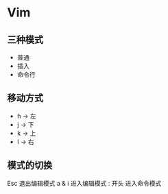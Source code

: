 # Vim

## 三种模式
- 普通
- 插入
- 命令行

## 移动方式
- h -> 左
- j -> 下
- k -> 上
- l -> 右

## 模式的切换
Esc 退出编辑模式
a & i 进入编辑模式
: 开头 进入命令模式